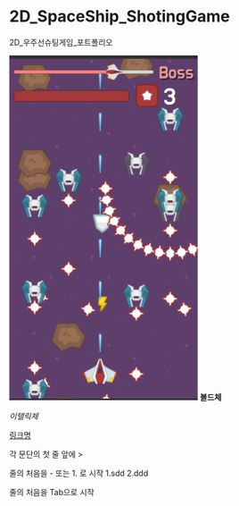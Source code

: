 # 2D_SpaceShip_ShotingGame
2D_우주선슈팅게임_포트폴리오

![대체 텍스트](https://github.com/LiNamYoon/2D_SpaceShip_ShotingGame/blob/master/screenshot.PNG?raw=true)
**볼드체**

*이탤릭체*

[링크명](http://some-url.com)

각 문단의 첫 줄 앞에 >

줄의 처음을 - 또는 1. 로 시작
1.sdd
2.ddd

  줄의 처음을 Tab으로 시작
